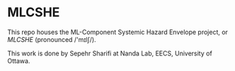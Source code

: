 # MLCSHE
This repo houses the ML-Component Systemic Hazard Envelope project, or *MLCSHE* (pronounced /'mɪlʃ/).

This work is done by Sepehr Sharifi at Nanda Lab, EECS, University of Ottawa.
